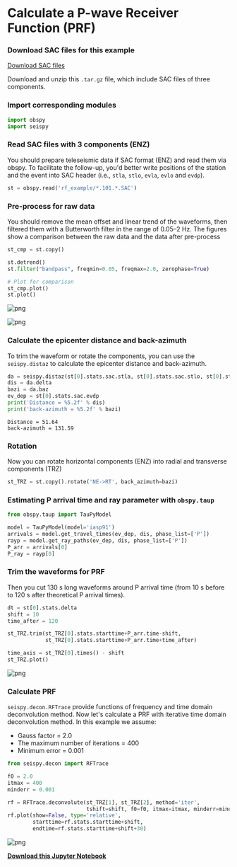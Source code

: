 
# Calculate a P-wave Receiver Function (PRF)

### Download SAC files for this example

[Download SAC files](https://osf.io/7xb63/download)

Download and unzip this `.tar.gz` file, which include SAC files of three components.

### Import corresponding modules

```python
import obspy
import seispy
```

### Read SAC files with 3 components (ENZ)

You should prepare teleseismic data if SAC format (ENZ) and read them via obspy. To facilitate the follow-up, you'd better write positions of the station and the event into SAC header (i.e., `stla`, `stlo`, `evla`, `evlo` and `evdp`).

```python
st = obspy.read('rf_example/*.101.*.SAC')
```

### Pre-process for raw data

You should remove the mean offset and linear trend of the waveforms, then filtered them with a Butterworth filter in the range of 0.05–2 Hz. The figures show a comparison between the raw data and the data after pre-process

```python
st_cmp = st.copy()

st.detrend()
st.filter("bandpass", freqmin=0.05, freqmax=2.0, zerophase=True)

# Plot for comparison
st_cmp.plot()
st.plot()
```

![png](/_static/files/output_5_0.png)

![png](/_static/files/output_5_1.png)

### Calculate the epicenter distance and back-azimuth

To trim the waveform or rotate the components, you can use the `seispy.distaz` to calculate the epicenter distance and back-azimuth.

```python
da = seispy.distaz(st[0].stats.sac.stla, st[0].stats.sac.stlo, st[0].stats.sac.evla, st[0].stats.sac.evlo)
dis = da.delta
bazi = da.baz
ev_dep = st[0].stats.sac.evdp
print('Distance = %5.2f' % dis)
print('back-azimuth = %5.2f' % bazi)
```

    Distance = 51.64
    back-azimuth = 131.59

### Rotation

Now you can rotate horizontal components (ENZ) into radial and transverse components (TRZ)

```python
st_TRZ = st.copy().rotate('NE->RT', back_azimuth=bazi)
```

### Estimating P arrival time and ray parameter with `obspy.taup`

```python
from obspy.taup import TauPyModel

model = TauPyModel(model='iasp91')
arrivals = model.get_travel_times(ev_dep, dis, phase_list=['P'])
rayp = model.get_ray_paths(ev_dep, dis, phase_list=['P'])
P_arr = arrivals[0]
P_ray = rayp[0]
```

### Trim the waveforms for PRF

Then you cut 130 s long waveforms around P arrival time (from 10 s before to 120 s after theoretical P arrival times).

```python
dt = st[0].stats.delta
shift = 10
time_after = 120

st_TRZ.trim(st_TRZ[0].stats.starttime+P_arr.time-shift,
            st_TRZ[0].stats.starttime+P_arr.time+time_after)

time_axis = st_TRZ[0].times() - shift
st_TRZ.plot()

```

![png](/_static/files/output_13_1.png)

### Calculate PRF

`seispy.decon.RFTrace` provide functions of frequency and time domain deconvolution method. Now let's calculate a PRF with iterative time domain deconvolution method. In this example we assume:

- Gauss factor = 2.0
- The maximum number of iterations = 400
- Minimum error = 0.001

```python
from seispy.decon import RFTrace

f0 = 2.0
itmax = 400
minderr = 0.001

rf = RFTrace.deconvolute(st_TRZ[1], st_TRZ[2], method='iter',
                         tshift=shift, f0=f0, itmax=itmax, minderr=minderr)
rf.plot(show=False, type='relative',
        starttime=rf.stats.starttime+shift,
        endtime=rf.stats.starttime+shift+30)
```

![png](/_static/files/output_15_1.png)

[**Download this Jupyter Notebook**](/_static/files/PRF_Process.ipynb)
